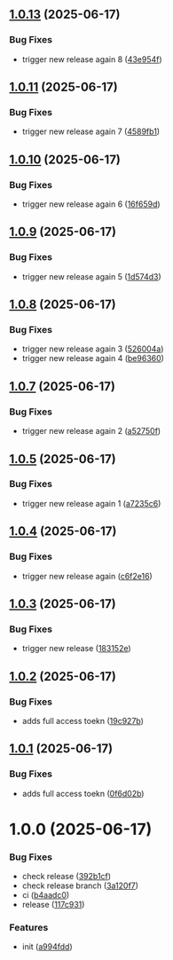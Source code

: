 ## [1.0.13](https://github.com/Akash1319/dummy-release/compare/v1.0.12...v1.0.13) (2025-06-17)


### Bug Fixes

* trigger new release again 8 ([43e954f](https://github.com/Akash1319/dummy-release/commit/43e954f54a3ea1a49fd90e0b61a2c9fc35eb2e72))

## [1.0.11](https://github.com/Akash1319/dummy-release/compare/v1.0.10...v1.0.11) (2025-06-17)


### Bug Fixes

* trigger new release again 7 ([4589fb1](https://github.com/Akash1319/dummy-release/commit/4589fb160396ae5653b877b0cf70917b2427e137))

## [1.0.10](https://github.com/Akash1319/dummy-release/compare/v1.0.9...v1.0.10) (2025-06-17)


### Bug Fixes

* trigger new release again 6 ([16f659d](https://github.com/Akash1319/dummy-release/commit/16f659d4873b92f48febdce39c417ee93d39cfb9))

## [1.0.9](https://github.com/Akash1319/dummy-release/compare/v1.0.8...v1.0.9) (2025-06-17)


### Bug Fixes

* trigger new release again 5 ([1d574d3](https://github.com/Akash1319/dummy-release/commit/1d574d331dd9c7f4697273f3928113235f5a6e23))

## [1.0.8](https://github.com/Akash1319/dummy-release/compare/v1.0.7...v1.0.8) (2025-06-17)


### Bug Fixes

* trigger new release again 3 ([526004a](https://github.com/Akash1319/dummy-release/commit/526004a0e694ded65e5327ed868f2c82dfd7ab42))
* trigger new release again 4 ([be96360](https://github.com/Akash1319/dummy-release/commit/be963603a5996aebb8a9f89a558d777bbb97ed9c))

## [1.0.7](https://github.com/Akash1319/dummy-release/compare/v1.0.6...v1.0.7) (2025-06-17)


### Bug Fixes

* trigger new release again 2 ([a52750f](https://github.com/Akash1319/dummy-release/commit/a52750f2c6dcfc1ac7c8dbf0f5b358d37fce5182))

## [1.0.5](https://github.com/Akash1319/dummy-release/compare/v1.0.4...v1.0.5) (2025-06-17)


### Bug Fixes

* trigger new release again 1 ([a7235c6](https://github.com/Akash1319/dummy-release/commit/a7235c6044f790f605c34400c6038400391bacc5))

## [1.0.4](https://github.com/Akash1319/dummy-release/compare/v1.0.3...v1.0.4) (2025-06-17)


### Bug Fixes

* trigger new release again ([c6f2e16](https://github.com/Akash1319/dummy-release/commit/c6f2e167279b987f78aea81ee207ac21154efcfa))

## [1.0.3](https://github.com/Akash1319/dummy-release/compare/v1.0.2...v1.0.3) (2025-06-17)


### Bug Fixes

* trigger new release ([183152e](https://github.com/Akash1319/dummy-release/commit/183152e655cbfb341871ce66c1e3ce14cc1ad9c2))

## [1.0.2](https://github.com/Akash1319/dummy-release/compare/v1.0.1...v1.0.2) (2025-06-17)


### Bug Fixes

* adds full access toekn ([19c927b](https://github.com/Akash1319/dummy-release/commit/19c927b7fd13857e79750271fafe0b6ff2fbcb72))

## [1.0.1](https://github.com/Akash1319/dummy-release/compare/v1.0.0...v1.0.1) (2025-06-17)


### Bug Fixes

* adds full access toekn ([0f6d02b](https://github.com/Akash1319/dummy-release/commit/0f6d02b45a6c63fc3ec3c3578d8ebaae32f9d9f9))

# 1.0.0 (2025-06-17)


### Bug Fixes

* check release ([392b1cf](https://github.com/Akash1319/dummy-release/commit/392b1cfc1985e53d83625215a235a7e12d05db10))
* check release branch ([3a120f7](https://github.com/Akash1319/dummy-release/commit/3a120f76ff37bb24b9ef34c5bd0c89ef78339be3))
* ci ([b4aadc0](https://github.com/Akash1319/dummy-release/commit/b4aadc01419f54bad512761a6ebb8eb866e31655))
* release ([117c931](https://github.com/Akash1319/dummy-release/commit/117c9316740fc980e9df11734c58a93be7fb49bf))


### Features

* init ([a994fdd](https://github.com/Akash1319/dummy-release/commit/a994fdd42ba8706ed2a0eeb89c50f131bb9f010f))
